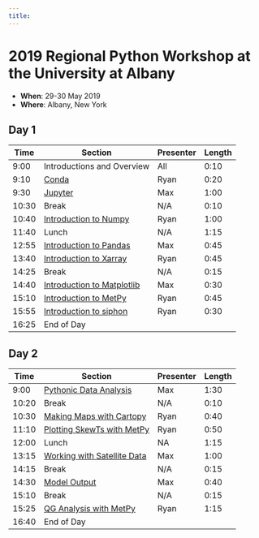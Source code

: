 ```yaml
---
title:
---
```

# 2019 Regional Python Workshop at the University at Albany

- **When**: 29-30 May 2019
- **Where**: Albany, New York

## Day 1

|  Time | Section                                      | Presenter   | Length |
|-------|----------------------------------------------|-------------|--------|
| 9:00 | Introductions and Overview | All | 0:10 |
| 9:10 | [Conda](https://github.com/Unidata/python-workshop/blob/albany2019/presentations/10_Minutes_to_Conda.pdf) | Ryan | 0:20 |
| 9:30 | [Jupyter](https://github.com/Unidata/python-workshop/blob/albany2019/notebooks/Jupyter_Notebooks/Jupyter%20Notebooks%20Introduction.ipynb) | Max | 1:00 |
| 10:30 | Break | N/A | 0:10 |
| 10:40 | [Introduction to Numpy](https://github.com/Unidata/python-workshop/blob/albany2019/notebooks/NumPy/Numpy%20Basics.ipynb) | Ryan | 1:00 |
| 11:40 | Lunch | N/A | 1:15 |
| 12:55 | [Introduction to Pandas](https://github.com/Unidata/python-workshop/blob/albany2019/notebooks/Pandas/Pandas%20Introduction.ipynb) | Max | 0:45 |
| 13:40 | [Introduction to Xarray](https://github.com/Unidata/python-workshop/blob/albany2019/notebooks/XArray/XArray%20Introduction.ipynb) | Ryan | 0:45 |
| 14:25 | Break | N/A | 0:15 |
| 14:40 | [Introduction to Matplotlib](https://github.com/Unidata/python-workshop/blob/albany2019/notebooks/Matplotlib/Matplotlib%20Basics.ipynb) | Max | 0:30 |
| 15:10 | [Introduction to MetPy](https://github.com/Unidata/python-workshop/blob/albany2019/notebooks/Metpy_Introduction/Introduction%20to%20MetPy.ipynb) | Ryan | 0:45 |
| 15:55 | [Introduction to siphon](https://github.com/Unidata/python-workshop/blob/albany2019/notebooks/Siphon/Siphon%20Overview.ipynb) | Ryan | 0:30 |
| 16:25 | End of Day |  |

## Day 2

|  Time | Section                                      | Presenter   | Length |
|-------|----------------------------------------------|-------------|--------|
| 9:00 | [Pythonic Data Analysis](https://github.com/Unidata/python-workshop/blob/albany2019/notebooks/Pythonic_Data_Analysis/Pythonic%20Data%20Analysis.ipynb) | Max | 1:30 |
| 10:20 | Break | N/A | 0:10 |
| 10:30 | [Making Maps with Cartopy](https://github.com/Unidata/python-workshop/blob/albany2019/notebooks/CartoPy/CartoPy.ipynb) | Ryan | 0:40 |
| 11:10 | [Plotting SkewTs with MetPy](https://github.com/Unidata/python-workshop/blob/albany2019/notebooks/Skew_T/SkewT_and_Hodograph.ipynb) | Ryan | 0:50 |
| 12:00 | Lunch | NA | 1:15 |
| 13:15 | [Working with Satellite Data](https://github.com/Unidata/python-workshop/blob/albany2019/notebooks/Satellite_Data/Working%20with%20Satellite%20Data.ipynb) | Max | 1:00 |
| 14:15 | Break | N/A | 0:15 |
| 14:30 | [Model Output](https://github.com/Unidata/python-workshop/blob/albany2019/notebooks/Model_Output/Downloading%20model%20fields%20with%20NCSS.ipynb) | Max | 0:40 |
| 15:10 | Break | N/A | 0:15 |
| 15:25 | [QG Analysis with MetPy](https://github.com/Unidata/python-workshop/blob/albany2019/notebooks/MetPy_Advanced/QG%20Analysis.ipynb) | Ryan | 1:15 |
| 16:40 | End of Day |  |
